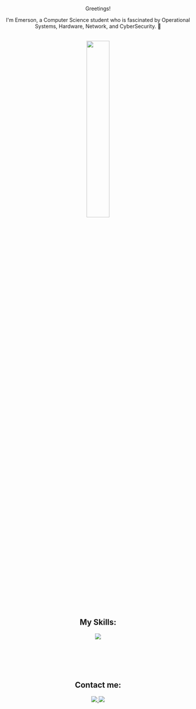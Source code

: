 <p align="center"> Greetings!
<p align="center"> I'm Emerson, a Computer Science student who is fascinated by Operational Systems, Hardware, Network, and CyberSecurity. 👾<br><br>

<div align="center" style="margin-bottom:100px">
    <img width=35% align="center" src="https://github-readme-stats-git-main-rafaelalexandrino.vercel.app/api/top-langs/?username=emersondmatos&show_icons=true&theme=react&layout=compact" />
</div>
<br><br>
<br><br>
<div align="center" style="margin-bottom:10px">

 ## My Skills:
</div>
<p align="center">
  <a href="https://skillicons.dev">
    <img src="https://skillicons.dev/icons?i=dotnet,java,js,powershell,python,mysql,postgres,linux,arch,debian,bsd&perline=5" />
  </a>
</p>
<br><br>
<br><br>
<div align="center" style="margin-bottom:10px">

 ## Contact me:
</div>
<p align="center">
  <a href="https://www.linkedin.com/in/emerson-de-matos-6532aa2b7/">
    <img src="https://skillicons.dev/icons?i=linkedin" />
  </a>
  <a href="mailto:emersonmaiadematos@gmail.com">
    <img src="https://skillicons.dev/icons?i=gmail" />
  </a>
</p>
